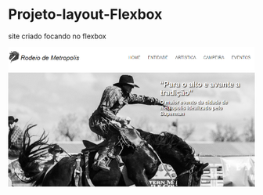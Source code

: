 # Projeto-layout-Flexbox
 site criado focando no flexbox

<a href="https://fernandoromeroalves.github.io/Projeto-layout-Flexbox/"><img src="assets/imagens/Captura.png" alt=""></a>
